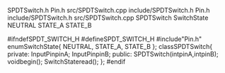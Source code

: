 SPDTSwitch.h Pin.h src/SPDTSwitch.cpp include/SPDTSwitch.h Pin.h
include/SPDTSwitch.h src/SPDTSwitch.cpp SPDTSwitch SwitchState NEUTRAL
STATE\_A STATE\_B

\#ifndefSPDT\_SWITCH\_H \#defineSPDT\_SWITCH\_H \#include\"Pin.h\"
enumSwitchState{ NEUTRAL, STATE\_A, STATE\_B }; classSPDTSwitch{
private: InputPinpinA; InputPinpinB; public:
SPDTSwitch(intpinA,intpinB); voidbegin(); SwitchStateread(); }; \#endif
